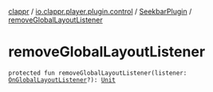 [clappr](../../index.md) / [io.clappr.player.plugin.control](../index.md) / [SeekbarPlugin](index.md) / [removeGlobalLayoutListener](./remove-global-layout-listener.md)

# removeGlobalLayoutListener

`protected fun removeGlobalLayoutListener(listener: `[`OnGlobalLayoutListener`](https://developer.android.com/reference/android/view/ViewTreeObserver/OnGlobalLayoutListener.html)`?): `[`Unit`](https://kotlinlang.org/api/latest/jvm/stdlib/kotlin/-unit/index.html)